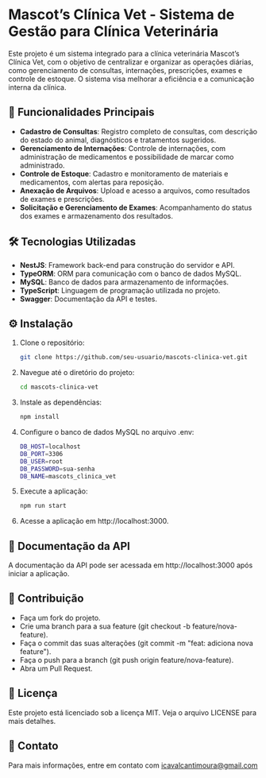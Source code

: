 
# Mascot’s Clínica Vet - Sistema de Gestão para Clínica Veterinária

Este projeto é um sistema integrado para a clínica veterinária Mascot’s Clínica Vet, com o objetivo de centralizar e organizar as operações diárias, como gerenciamento de consultas, internações, prescrições, exames e controle de estoque. O sistema visa melhorar a eficiência e a comunicação interna da clínica.

## 🚀 Funcionalidades Principais

- **Cadastro de Consultas**: Registro completo de consultas, com descrição do estado do animal, diagnósticos e tratamentos sugeridos.
- **Gerenciamento de Internações**: Controle de internações, com administração de medicamentos e possibilidade de marcar como administrado.
- **Controle de Estoque**: Cadastro e monitoramento de materiais e medicamentos, com alertas para reposição.
- **Anexação de Arquivos**: Upload e acesso a arquivos, como resultados de exames e prescrições.
- **Solicitação e Gerenciamento de Exames**: Acompanhamento do status dos exames e armazenamento dos resultados.

## 🛠️ Tecnologias Utilizadas

- **NestJS**: Framework back-end para construção do servidor e API.
- **TypeORM**: ORM para comunicação com o banco de dados MySQL.
- **MySQL**: Banco de dados para armazenamento de informações.
- **TypeScript**: Linguagem de programação utilizada no projeto.
- **Swagger**: Documentação da API e testes.

## ⚙️ Instalação

1. Clone o repositório:
   ```bash
   git clone https://github.com/seu-usuario/mascots-clinica-vet.git
   ```
2. Navegue até o diretório do projeto:
   ```bash
   cd mascots-clinica-vet
   ```
3. Instale as dependências:
   ```bash
   npm install
   ```
4. Configure o banco de dados MySQL no arquivo .env:
   ```bash
   DB_HOST=localhost
   DB_PORT=3306
   DB_USER=root
   DB_PASSWORD=sua-senha
   DB_NAME=mascots_clinica_vet
   ```
5. Execute a aplicação:
   ```bash
   npm run start
   ```
6. Acesse a aplicação em http://localhost:3000.

## 📄 Documentação da API
A documentação da API pode ser acessada em http://localhost:3000 após iniciar a aplicação.

## 🤝 Contribuição
- Faça um fork do projeto.
- Crie uma branch para a sua feature (git checkout -b feature/nova-feature).
- Faça o commit das suas alterações (git commit -m "feat: adiciona nova feature").
- Faça o push para a branch (git push origin feature/nova-feature).
- Abra um Pull Request.

## 📜 Licença
Este projeto está licenciado sob a licença MIT. Veja o arquivo LICENSE para mais detalhes.

## 📧 Contato
Para mais informações, entre em contato com icavalcantimoura@gmail.com
